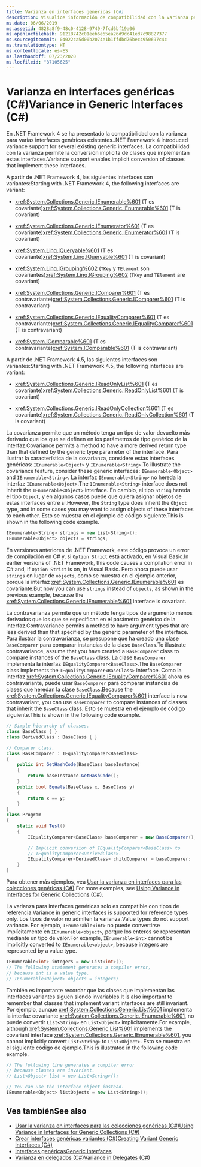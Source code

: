 ```yaml
---
title: Varianza en interfaces genéricas (C#)
description: Visualice información de compatibilidad con la varianza para interfaces genéricas, incluida la información actualizada sobre las interfaces existentes en .NET Framework 4 y 4.5.
ms.date: 06/06/2019
ms.assetid: 4828a8f9-48c0-4128-9749-7fcd6bf19a06
ms.openlocfilehash: 91218742c01eeb6e65ea26d9dc41ed7c98827377
ms.sourcegitcommit: 04022ca5d00b2074e1b1ffdbd76bec4950697c4c
ms.translationtype: HT
ms.contentlocale: es-ES
ms.lasthandoff: 07/23/2020
ms.locfileid: "87105625"
---
```

# <a name="variance-in-generic-interfaces-c"></a><span data-ttu-id="c8afe-103">Varianza en interfaces genéricas (C#)</span><span class="sxs-lookup"><span data-stu-id="c8afe-103">Variance in Generic Interfaces (C#)</span></span>

<span data-ttu-id="c8afe-104">En .NET Framework 4 se ha presentado la compatibilidad con la varianza para varias interfaces genéricas existentes.</span><span class="sxs-lookup"><span data-stu-id="c8afe-104">.NET Framework 4 introduced variance support for several existing generic interfaces.</span></span> <span data-ttu-id="c8afe-105">La compatibilidad con la varianza permite la conversión implícita de clases que implementan estas interfaces.</span><span class="sxs-lookup"><span data-stu-id="c8afe-105">Variance support enables implicit conversion of classes that implement these interfaces.</span></span>

<span data-ttu-id="c8afe-106">A partir de .NET Framework 4, las siguientes interfaces son variantes:</span><span class="sxs-lookup"><span data-stu-id="c8afe-106">Starting with .NET Framework 4, the following interfaces are variant:</span></span>

- <span data-ttu-id="c8afe-107"><xref:System.Collections.Generic.IEnumerable%601> (T es covariante)</span><span class="sxs-lookup"><span data-stu-id="c8afe-107"><xref:System.Collections.Generic.IEnumerable%601> (T is covariant)</span></span>

- <span data-ttu-id="c8afe-108"><xref:System.Collections.Generic.IEnumerator%601> (T es covariante)</span><span class="sxs-lookup"><span data-stu-id="c8afe-108"><xref:System.Collections.Generic.IEnumerator%601> (T is covariant)</span></span>

- <span data-ttu-id="c8afe-109"><xref:System.Linq.IQueryable%601> (T es covariante)</span><span class="sxs-lookup"><span data-stu-id="c8afe-109"><xref:System.Linq.IQueryable%601> (T is covariant)</span></span>

- <span data-ttu-id="c8afe-110"><xref:System.Linq.IGrouping%602> (`TKey` y `TElement` son covariantes)</span><span class="sxs-lookup"><span data-stu-id="c8afe-110"><xref:System.Linq.IGrouping%602> (`TKey` and `TElement` are covariant)</span></span>

- <span data-ttu-id="c8afe-111"><xref:System.Collections.Generic.IComparer%601> (T es contravariante)</span><span class="sxs-lookup"><span data-stu-id="c8afe-111"><xref:System.Collections.Generic.IComparer%601> (T is contravariant)</span></span>

- <span data-ttu-id="c8afe-112"><xref:System.Collections.Generic.IEqualityComparer%601> (T es contravariante)</span><span class="sxs-lookup"><span data-stu-id="c8afe-112"><xref:System.Collections.Generic.IEqualityComparer%601> (T is contravariant)</span></span>

- <span data-ttu-id="c8afe-113"><xref:System.IComparable%601> (T es contravariante)</span><span class="sxs-lookup"><span data-stu-id="c8afe-113"><xref:System.IComparable%601> (T is contravariant)</span></span>

<span data-ttu-id="c8afe-114">A partir de .NET Framework 4.5, las siguientes interfaces son variantes:</span><span class="sxs-lookup"><span data-stu-id="c8afe-114">Starting with .NET Framework 4.5, the following interfaces are variant:</span></span>

- <span data-ttu-id="c8afe-115"><xref:System.Collections.Generic.IReadOnlyList%601> (T es covariante)</span><span class="sxs-lookup"><span data-stu-id="c8afe-115"><xref:System.Collections.Generic.IReadOnlyList%601> (T is covariant)</span></span>

- <span data-ttu-id="c8afe-116"><xref:System.Collections.Generic.IReadOnlyCollection%601> (T es covariante)</span><span class="sxs-lookup"><span data-stu-id="c8afe-116"><xref:System.Collections.Generic.IReadOnlyCollection%601> (T is covariant)</span></span>

<span data-ttu-id="c8afe-117">La covarianza permite que un método tenga un tipo de valor devuelto más derivado que los que se definen en los parámetros de tipo genérico de la interfaz.</span><span class="sxs-lookup"><span data-stu-id="c8afe-117">Covariance permits a method to have a more derived return type than that defined by the generic type parameter of the interface.</span></span> <span data-ttu-id="c8afe-118">Para ilustrar la característica de la covarianza, considere estas interfaces genéricas: `IEnumerable<Object>` y `IEnumerable<String>`.</span><span class="sxs-lookup"><span data-stu-id="c8afe-118">To illustrate the covariance feature, consider these generic interfaces: `IEnumerable<Object>` and `IEnumerable<String>`.</span></span> <span data-ttu-id="c8afe-119">La interfaz `IEnumerable<String>` no hereda la interfaz `IEnumerable<Object>`.</span><span class="sxs-lookup"><span data-stu-id="c8afe-119">The `IEnumerable<String>` interface does not inherit the `IEnumerable<Object>` interface.</span></span> <span data-ttu-id="c8afe-120">En cambio, el tipo `String` hereda el tipo `Object`, y en algunos casos puede que quiera asignar objetos de estas interfaces entre sí.</span><span class="sxs-lookup"><span data-stu-id="c8afe-120">However, the `String` type does inherit the `Object` type, and in some cases you may want to assign objects of these interfaces to each other.</span></span> <span data-ttu-id="c8afe-121">Esto se muestra en el ejemplo de código siguiente.</span><span class="sxs-lookup"><span data-stu-id="c8afe-121">This is shown in the following code example.</span></span>

```csharp
IEnumerable<String> strings = new List<String>();
IEnumerable<Object> objects = strings;
```

<span data-ttu-id="c8afe-122">En versiones anteriores de .NET Framework, este código provoca un error de compilación en C# y, si `Option Strict` está activado, en Visual Basic.</span><span class="sxs-lookup"><span data-stu-id="c8afe-122">In earlier versions of .NET Framework, this code causes a compilation error in C# and, if `Option Strict` is on, in Visual Basic.</span></span> <span data-ttu-id="c8afe-123">Pero ahora puede usar `strings` en lugar de `objects`, como se muestra en el ejemplo anterior, porque la interfaz <xref:System.Collections.Generic.IEnumerable%601> es covariante.</span><span class="sxs-lookup"><span data-stu-id="c8afe-123">But now you can use `strings` instead of `objects`, as shown in the previous example, because the <xref:System.Collections.Generic.IEnumerable%601> interface is covariant.</span></span>

<span data-ttu-id="c8afe-124">La contravarianza permite que un método tenga tipos de argumento menos derivados que los que se especifican en el parámetro genérico de la interfaz.</span><span class="sxs-lookup"><span data-stu-id="c8afe-124">Contravariance permits a method to have argument types that are less derived than that specified by the generic parameter of the interface.</span></span> <span data-ttu-id="c8afe-125">Para ilustrar la contravarianza, se presupone que ha creado una clase `BaseComparer` para comparar instancias de la clase `BaseClass`.</span><span class="sxs-lookup"><span data-stu-id="c8afe-125">To illustrate contravariance, assume that you have created a `BaseComparer` class to compare instances of the `BaseClass` class.</span></span> <span data-ttu-id="c8afe-126">La clase `BaseComparer` implementa la interfaz `IEqualityComparer<BaseClass>`.</span><span class="sxs-lookup"><span data-stu-id="c8afe-126">The `BaseComparer` class implements the `IEqualityComparer<BaseClass>` interface.</span></span> <span data-ttu-id="c8afe-127">Como la interfaz <xref:System.Collections.Generic.IEqualityComparer%601> ahora es contravariante, puede usar `BaseComparer` para comparar instancias de clases que heredan la clase `BaseClass`.</span><span class="sxs-lookup"><span data-stu-id="c8afe-127">Because the <xref:System.Collections.Generic.IEqualityComparer%601> interface is now contravariant, you can use `BaseComparer` to compare instances of classes that inherit the `BaseClass` class.</span></span> <span data-ttu-id="c8afe-128">Esto se muestra en el ejemplo de código siguiente.</span><span class="sxs-lookup"><span data-stu-id="c8afe-128">This is shown in the following code example.</span></span>

```csharp
// Simple hierarchy of classes.
class BaseClass { }
class DerivedClass : BaseClass { }

// Comparer class.
class BaseComparer : IEqualityComparer<BaseClass>
{
    public int GetHashCode(BaseClass baseInstance)
    {
        return baseInstance.GetHashCode();
    }
    public bool Equals(BaseClass x, BaseClass y)
    {
        return x == y;
    }
}
class Program
{
    static void Test()
    {
        IEqualityComparer<BaseClass> baseComparer = new BaseComparer();

        // Implicit conversion of IEqualityComparer<BaseClass> to
        // IEqualityComparer<DerivedClass>.
        IEqualityComparer<DerivedClass> childComparer = baseComparer;
    }
}
```

<span data-ttu-id="c8afe-129">Para obtener más ejemplos, vea [Usar la varianza en interfaces para las colecciones genéricas (C#)](./using-variance-in-interfaces-for-generic-collections.md).</span><span class="sxs-lookup"><span data-stu-id="c8afe-129">For more examples, see [Using Variance in Interfaces for Generic Collections (C#)](./using-variance-in-interfaces-for-generic-collections.md).</span></span>

<span data-ttu-id="c8afe-130">La varianza para interfaces genéricas solo es compatible con tipos de referencia.</span><span class="sxs-lookup"><span data-stu-id="c8afe-130">Variance in generic interfaces is supported for reference types only.</span></span> <span data-ttu-id="c8afe-131">Los tipos de valor no admiten la varianza.</span><span class="sxs-lookup"><span data-stu-id="c8afe-131">Value types do not support variance.</span></span> <span data-ttu-id="c8afe-132">Por ejemplo, `IEnumerable<int>` no puede convertirse implícitamente en `IEnumerable<object>`, porque los enteros se representan mediante un tipo de valor.</span><span class="sxs-lookup"><span data-stu-id="c8afe-132">For example, `IEnumerable<int>` cannot be implicitly converted to `IEnumerable<object>`, because integers are represented by a value type.</span></span>

```csharp
IEnumerable<int> integers = new List<int>();
// The following statement generates a compiler error,
// because int is a value type.
// IEnumerable<Object> objects = integers;
```

<span data-ttu-id="c8afe-133">También es importante recordar que las clases que implementan las interfaces variantes siguen siendo invariables.</span><span class="sxs-lookup"><span data-stu-id="c8afe-133">It is also important to remember that classes that implement variant interfaces are still invariant.</span></span> <span data-ttu-id="c8afe-134">Por ejemplo, aunque <xref:System.Collections.Generic.List%601> implementa la interfaz covariante <xref:System.Collections.Generic.IEnumerable%601>, no puede convertir `List<String>` en `List<Object>` implícitamente.</span><span class="sxs-lookup"><span data-stu-id="c8afe-134">For example, although <xref:System.Collections.Generic.List%601> implements the covariant interface <xref:System.Collections.Generic.IEnumerable%601>, you cannot implicitly convert `List<String>` to `List<Object>`.</span></span> <span data-ttu-id="c8afe-135">Esto se muestra en el siguiente código de ejemplo.</span><span class="sxs-lookup"><span data-stu-id="c8afe-135">This is illustrated in the following code example.</span></span>

```csharp
// The following line generates a compiler error
// because classes are invariant.
// List<Object> list = new List<String>();

// You can use the interface object instead.
IEnumerable<Object> listObjects = new List<String>();
```

## <a name="see-also"></a><span data-ttu-id="c8afe-136">Vea también</span><span class="sxs-lookup"><span data-stu-id="c8afe-136">See also</span></span>

- [<span data-ttu-id="c8afe-137">Usar la varianza en interfaces para las colecciones genéricas (C#)</span><span class="sxs-lookup"><span data-stu-id="c8afe-137">Using Variance in Interfaces for Generic Collections (C#)</span></span>](./using-variance-in-interfaces-for-generic-collections.md)
- [<span data-ttu-id="c8afe-138">Crear interfaces genéricas variantes (C#)</span><span class="sxs-lookup"><span data-stu-id="c8afe-138">Creating Variant Generic Interfaces (C#)</span></span>](./creating-variant-generic-interfaces.md)
- [<span data-ttu-id="c8afe-139">Interfaces genéricas</span><span class="sxs-lookup"><span data-stu-id="c8afe-139">Generic Interfaces</span></span>](../../../../standard/generics/interfaces.md)
- [<span data-ttu-id="c8afe-140">Varianza en delegados (C#)</span><span class="sxs-lookup"><span data-stu-id="c8afe-140">Variance in Delegates (C#)</span></span>](./variance-in-delegates.md)
